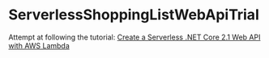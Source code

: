 # ServerlessShoppingListWebApiTrial
Attempt at following the tutorial: [Create a Serverless .NET Core 2.1 Web API with AWS Lambda](https://youtu.be/OhEANj3Y6ZQ)
